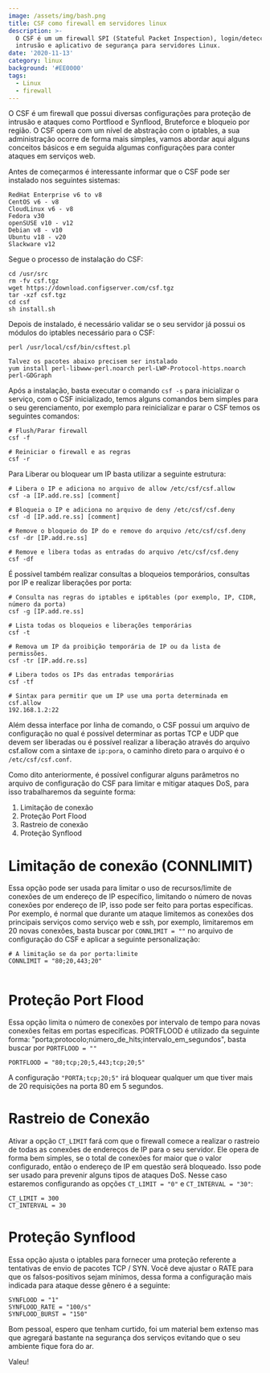 ```yaml
---
image: /assets/img/bash.png
title: CSF como firewall em servidores linux
description: >-
  O CSF é um um firewall SPI (Stateful Packet Inspection), login/detecção de
  intrusão e aplicativo de segurança para servidores Linux.
date: '2020-11-13'
category: linux
background: '#EE0000'
tags:
  - Linux
  - firewall
---
```

O CSF é um firewall que possui diversas configurações para proteção de intrusão e ataques como Portflood e Synflood, Bruteforce e bloqueio por região. O CSF opera com um nível de abstração com o iptables, a sua administração ocorre de forma mais simples, vamos abordar aqui alguns conceitos básicos e em seguida algumas configurações para conter ataques em serviços web.

Antes de começarmos é interessante informar que o CSF pode ser instalado nos seguintes sistemas:

```
RedHat Enterprise v6 to v8
CentOS v6 - v8
CloudLinux v6 - v8
Fedora v30
openSUSE v10 - v12
Debian v8 - v10
Ubuntu v18 - v20
Slackware v12
```

Segue o processo de instalação do CSF:

```
cd /usr/src
rm -fv csf.tgz
wget https://download.configserver.com/csf.tgz
tar -xzf csf.tgz
cd csf
sh install.sh
```

Depois de instalado, é necessário validar se o seu servidor já possui os módulos do iptables necessário para o CSF:

```
perl /usr/local/csf/bin/csftest.pl

Talvez os pacotes abaixo precisem ser instalado
yum install perl-libwww-perl.noarch perl-LWP-Protocol-https.noarch perl-GDGraph
```

Após a instalação, basta executar o comando `csf -s` para inicializar o serviço, com o CSF inicializado, temos alguns comandos bem simples para o seu gerenciamento, por exemplo para reinicializar e parar o CSF temos os seguintes comandos:

```
# Flush/Parar firewall
csf -f

# Reiniciar o firewall e as regras
csf -r
```

Para Liberar ou bloquear um IP basta utilizar a seguinte estrutura:

```
# Libera o IP e adiciona no arquivo de allow /etc/csf/csf.allow
csf -a [IP.add.re.ss] [comment]	

# Bloqueia o IP e adiciona no arquivo de deny /etc/csf/csf.deny
csf -d [IP.add.re.ss] [comment]	

# Remove o bloqueio do IP do e remove do arquivo /etc/csf/csf.deny
csf -dr [IP.add.re.ss]

# Remove e libera todas as entradas do arquivo /etc/csf/csf.deny
csf -df
```



É possível também realizar consultas a bloqueios temporários, consultas por IP e realizar liberações por porta:

```
# Consulta nas regras do iptables e ip6tables (por exemplo, IP, CIDR, número da porta)
csf -g [IP.add.re.ss]

# Lista todas os bloqueios e liberações temporárias
csf -t	

# Remova um IP da proibição temporária de IP ou da lista de permissões.
csf -tr [IP.add.re.ss]

# Libera todos os IPs das entradas temporárias
csf -tf

# Sintax para permitir que um IP use uma porta determinada em csf.allow
192.168.1.2:22
```



Além dessa interface por linha de comando, o CSF possui um arquivo de configuração no qual é possível determinar as portas TCP e UDP que devem ser liberadas ou é possível realizar a liberação através do arquivo csf.allow com a sintaxe de `ip:pora`, o caminho direto para o arquivo é o `/etc/csf/csf.conf`.

Como dito anteriormente, é possível configurar alguns parâmetros no arquivo de configuração do CSF para limitar e mitigar ataques DoS, para isso trabalharemos da seguinte forma:

1. Limitação de conexão
2. Proteção Port Flood
3. Rastreio de conexão
4. Proteção Synflood



# Limitação de conexão (CONNLIMIT)

Essa opção pode ser usada para limitar o uso de recursos/limite de conexões de um endereço de IP específico, limitando o número de novas conexões por endereço de IP, isso pode ser feito para portas específicas. Por exemplo, é normal que durante um ataque limitemos as conexões dos principais serviços como serviço web e ssh, por exemplo, limitaremos em 20 novas conexões, basta buscar por `CONNLIMIT = ""` no arquivo de configuração do CSF e aplicar a seguinte personalização:

```
# A limitação se da por porta:limite 
CONNLIMIT = "80;20,443;20"


```



# Proteção Port Flood

Essa opção limita o número de conexões por intervalo de tempo para novas conexões feitas em portas específicas. PORTFLOOD é utilizado da seguinte forma: "porta;protocolo;número_de_hits;intervalo_em_segundos", basta buscar por `PORTFLOOD = ""`

```
PORTFLOOD = "80;tcp;20;5,443;tcp;20;5"
```



A configuração `"PORTA;tcp;20;5"` irá bloquear qualquer um que tiver mais de 20 requisições na porta 80 em 5 segundos.

# Rastreio de Conexão

Ativar a opção `CT_LIMIT` fará com que o firewall comece a realizar o rastreio de todas as conexões de endereços de IP para o seu servidor. Ele opera de forma bem simples, se o total de conexões for maior que o valor configurado, então o endereço de IP em questão será bloqueado. Isso pode ser usado para prevenir alguns tipos de ataques DoS. Nesse caso estaremos configurando as opções `CT_LIMIT = "0"` e `CT_INTERVAL = "30"`:

```
CT_LIMIT = 300
CT_INTERVAL = 30
```



# **Proteção Synflood**

Essa opção ajusta o iptables para fornecer uma proteção referente a tentativas de envio de pacotes TCP / SYN. Você deve ajustar o RATE para que os falsos-positivos sejam mínimos, dessa forma a configuração mais indicada para ataque desse gênero é a seguinte: 

```
SYNFLOOD = "1"
SYNFLOOD_RATE = "100/s"
SYNFLOOD_BURST = "150"
```



Bom pessoal, espero que tenham curtido, foi um material bem extenso mas que agregará bastante na segurança dos serviços evitando que o seu ambiente fique fora do ar. 

Valeu!
